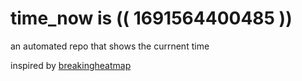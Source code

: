 # time_now is (( 1691564400485 ))

an automated repo that shows the currnent time

inspired by [breakingheatmap](https://github.com/breakingheatmap/breakingheatmap)
